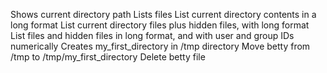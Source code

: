 Shows current directory path
Lists files
List current directory contents in a long format
List current directory files plus hidden files, with long format
List files and hidden files in long format, and with user and group IDs numerically
Creates my_first_directory in /tmp directory
Move betty from /tmp to /tmp/my_first_directory
Delete betty file
